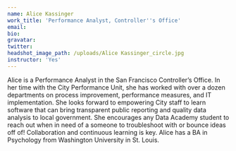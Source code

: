 ```yaml
---
name: Alice Kassinger
work_title: 'Performance Analyst, Controller''s Office'
email:
bio:
gravatar:
twitter:
headshot_image_path: /uploads/Alice Kassinger_circle.jpg
instructor: 'Yes'
---
```


Alice is a Performance Analyst in the San Francisco Controller’s Office. In her time with the City Performance Unit, she has worked with over a dozen departments on process improvement, performance measures, and IT implementation. She looks forward to empowering City staff to learn software that can bring transparent public reporting and quality data analysis to local government. She encourages any Data Academy student to reach out when in need of a someone to troubleshoot with or bounce ideas off of\! Collaboration and continuous learning is key. Alice has a BA in Psychology from Washington University in St. Louis.